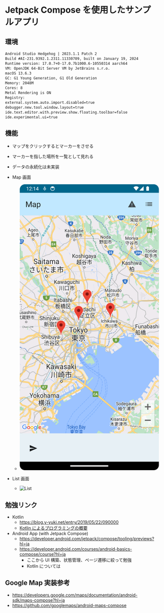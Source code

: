 # Jetpack Compose を使用したサンプルアプリ

## 環境

```
Android Studio Hedgehog | 2023.1.1 Patch 2
Build #AI-231.9392.1.2311.11330709, built on January 19, 2024
Runtime version: 17.0.7+0-17.0.7b1000.6-10550314 aarch64
VM: OpenJDK 64-Bit Server VM by JetBrains s.r.o.
macOS 13.6.3
GC: G1 Young Generation, G1 Old Generation
Memory: 2048M
Cores: 8
Metal Rendering is ON
Registry:
external.system.auto.import.disabled=true
debugger.new.tool.window.layout=true
ide.text.editor.with.preview.show.floating.toolbar=false
ide.experimental.ui=true
```

## 機能

- マップをクリックするとマーカーをさせる
- マーカーを指した場所を一覧として見れる
- データの永続化は未実装

- Map 画面
  - ![Map](images/map_screen.png)
- List 画面
  - ![List](images/list_screen.png)

## 勉強リンク

- Kotlin
  - https://blog.y-yuki.net/entry/2019/05/22/090000
  - [Kotlin によるプログラミングの概要](https://developer.android.com/courses/pathways/android-basics-compose-unit-1-pathway-1?hl=ja)
- Android App (with Jetpack Compose)
  - https://developer.android.com/jetpack/compose/tooling/previews?hl=ja
  - https://developer.android.com/courses/android-basics-compose/course?hl=ja
    - ここから UI 構築、状態管理、ページ遷移に絞って勉強
    - Kotlin については

## Google Map 実装参考

- https://developers.google.com/maps/documentation/android-sdk/maps-compose?hl=ja
- https://github.com/googlemaps/android-maps-compose
